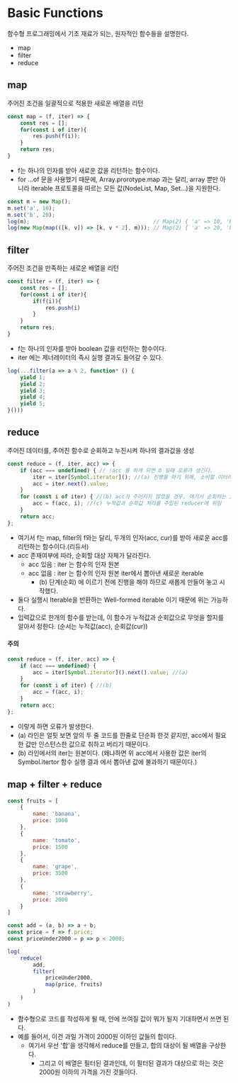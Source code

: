 # Basic Functions

함수형 프로그래밍에서 기초 재료가 되는,  원자적인 함수들을 설명한다.

- map
- filter
- reduce



## map

주어진 조건을 일괄적으로 적용한 새로운 배열을 리턴

```javascript
const map = (f, iter) => {
    const res = [];
    for(const i of iter){
        res.push(f(i));
    }
    return res;
}
```

- f는 하나의 인자를 받아 새로운 값을 리턴하는 함수이다.
- for ...of 문을 사용했기 때문에, Array.prorotype.map 과는 달리,  array 뿐만 아니라 iterable 프로토콜을 따르는 모든 값(NodeList, Map, Set...)을 지원한다.

```javascript
const m = new Map();
m.set('a', 10);
m.set('b', 20);
log(m); 									  // Map(2) { 'a' => 10, 'b' => 20 }
log(new Map(map(([k, v]) => [k, v * 2], m))); // Map(2) { 'a' => 20, 'b' => 40 }
```





## filter

주어진 조건을 만족하는 새로운 배열을 리턴

```javascript
const filter = (f, iter) => {
    const res = [];
    for(const i of iter){
        if(f(i)){
            res.push(i)
        }
    }
    return res;
}
```

- f는 하나의 인자를 받아 boolean 값을 리턴하는 함수이다.
- iter 에는 제너레이터의 즉시 실행 결과도 들어갈 수 있다. 

```javascript
log(...filter(a => a % 2, function* () {
    yield 1;
    yield 2;
    yield 3;
    yield 4;
    yield 5;
}()))
```





## reduce

주어진 데이터를, 주어진 함수로 순회하고 누진시켜 하나의 결과값을 생성

```javascript
const reduce = (f, iter, acc) => {
    if (acc === undefined) { // !acc 를 하게 되면 0 일때 오류가 생긴다.
        iter = iter[Symbol.iterator](); //(a) 진행을 하기 위해, 소비할 이터러블을 새롭게 생성
        acc = iter.next().value;
    }
    for (const i of iter) { //(b) acc가 주어지지 않았을 경우, 여기서 순회하는 iter는 (a)에서 생성한 이터러블
        acc = f(acc, i); //(c) 누적값과 순회값 처리를 주입된 reducer에 위임
    }
    return acc;
};
```

- 여기서 f는 map, filter의 f와는 달리, 두개의 인자(acc, cur)를 받아 새로운 acc를 리턴하는 함수이다.(리듀서)
- acc 존재여부에 따라, 순회할 대상 자체가 달라진다. 
  - acc 있음 : iter 는 함수의 인자 원본
  - acc 없음 : iter 는 함수의 인자 원본 iter에서 뽑아낸 새로운 iterable  
    - (b) 단계(순회) 에 이르기 전에 진행을 해야 하므로 새롭게 만들어 놓고 시작했다.
- 둘다 실행시 Iterable을 반환하는 Well-formed iterable 이기 때문에 위는 가능하다. 
- 입력값으로 한개의 함수를 받는데, 이 함수가 누적값과 순회값으로 무엇을 할지를 알아서 정한다. (순서는 누적값(acc), 순회값(cur))



#### 주의

```javascript
const reduce = (f, iter, acc) => {
    if (acc === undefined) {
        acc = iter[Symbol.iterator]().next().value; //(a)
    }
    for (const i of iter) { //(b)
        acc = f(acc, i);
    }
    return acc;
};

```

- 이렇게 하면 오류가 발생한다. 
- (a) 라인은 얼핏 보면 앞의 두 줄 코드를 한줄로 단순화 한것 같지만, acc에서 필요한 값만 인스턴스한 값으로 취하고 버리기 때문이다. 
- (b) 라인에서의 iter는 원본이다.  (왜냐하면 위 acc에서 사용한 값은 iter의 Symbol.itertor 함수 실행 결과 에서 뽑아낸 값에 불과하기 때문이다.)







## map + filter + reduce 

```javascript
const fruits = [
    {
        name: 'banana',
        price: 1000
    },
    {
        name: 'tomato',
        price: 1500
    },
    {
        name: 'grape',
        price: 3500
    },
    {
        name: 'strawberry',
        price: 2000
    }
]

const add = (a, b) => a + b;
const price = f => f.price;
const priceUnder2000 = p => p < 2000;

log(
    reduce(
        add,
        filter(
            priceUnder2000,
            map(price, fruits)
        )
    )
)
```

- 함수형으로 코드를 작성하게 될 때, 안에 쓰여질 값이 뭐가 될지 기대하면서 쓰면 된다.
- 예를 들어서, 이건 과일 가격이 2000원 이하인 값들의 합이다. 
  - 여기서 우선 '합'을 생각해서 reduce를 만들고, 합의 대상이 될 배열을 구상한다.
    - 그리고 이 배열은 필터된 결과인데, 이 필터된 결과가 대상으로 하는 것은 2000원 이하의 가격을 가진 것들이다.